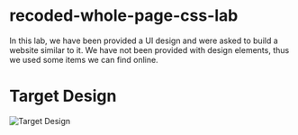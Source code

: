 # recoded-whole-page-css-lab
In this lab, we have been provided a UI design and were asked to build a website similar to it. We have not been provided with design elements, thus we used some items we can find online.

# Target Design
![Target Design](https://github.com/Ahmed-aleryani/recoded-whole-page-css-lab/blob/master/Target.png)
